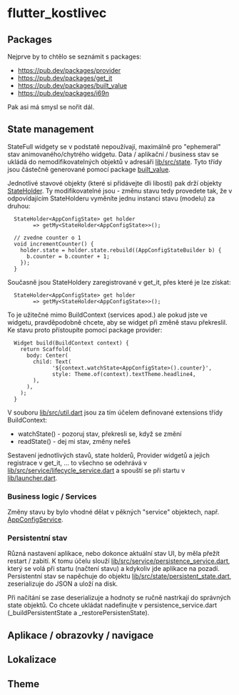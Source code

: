 # flutter_kostlivec

## Packages ##

Nejprve by to chtělo se seznámit s packages:

* https://pub.dev/packages/provider
* https://pub.dev/packages/get_it
* https://pub.dev/packages/built_value
* https://pub.dev/packages/i69n

Pak asi má smysl se nořit dál.

## State management ##

StateFull widgety se v podstatě nepoužívají, maximálně pro "ephemeral" stav animovaného/chytrého widgetu. Data / aplikační / business
stav se ukládá do nemodifikovatelných objektů v adresáři [lib/src/state](). Tyto třídy jsou částečně generované pomocí package
[built_value](https://pub.dev/packages/built_value).
 
Jednotlivé stavové objekty (které si přidávejte dli libosti) pak drží objekty [StateHolder](lib/src/state/state_holder.dart). Ty modifikovatelné jsou - 
změnu stavu tedy provedete tak, že v odpovídajícím StateHolderu vyměníte jednu instanci stavu (modelu) za druhou:

      StateHolder<AppConfigState> get holder
            => getMy<StateHolder<AppConfigState>>();
    
      // zvedne counter o 1
      void incrementCounter() {
        holder.state = holder.state.rebuild((AppConfigStateBuilder b) {
          b.counter = b.counter + 1;
        });
      }
 

Současně jsou StateHoldery zaregistrované v get_it, přes které je lze získat:
      
      StateHolder<AppConfigState> get holder
            => getMy<StateHolder<AppConfigState>>();
            
To je užitečné mimo BuildContext (services apod.) ale pokud jste ve widgetu,
pravděpodobně chcete, aby se widget při změně stavu překreslil. Ke stavu proto přístoupíte
pomocí package provider:

      Widget build(BuildContext context) {
        return Scaffold(
          body: Center(
            child: Text(
                  '${context.watchState<AppConfigState>().counter}',
                  style: Theme.of(context).textTheme.headline4,
            ),
          ),
        );
      }

V souboru [lib/src/util.dart]() jsou za tím účelem definované extensions třídy BuildContext:

* watchState<STATE>() - pozoruj stav, překresli se, když se změní
* readState<STATE>() - dej mi stav, změny neřeš

Sestavení jednotlivých stavů, state holderů, Provider widgetů a jejich registrace v get_it, ... to všechno
se odehrává v [lib/src/service/lifecycle_service.dart]() a spouští se při startu v [lib/launcher.dart]().

### Business logic / Services ###

Změny stavu by bylo vhodné dělat v pěkných "service" objektech,
např. [AppConfigService](lib/src/service/app_config_service.dart). 

### Persistentní stav ###

Různá nastavení aplikace, nebo dokonce aktuální stav UI, by měla přežít restart / zabití. K tomu účelu slouží 
[lib/src/service/persistence_service.dart](), který se volá při startu (načtení stavu) a kdykoliv jde aplikace na pozadí.
Persistentní stav se napěchuje do objektu [lib/src/state/persistent_state.dart](), zeserializuje do JSON a uloží na disk.

Při načítání se zase deserializuje a hodnoty se ručně nastrkají do správných state objektů. Co chcete ukládat nadefinujte
v persistence_service.dart (_buildPersistentState a _restorePersistenState).

## Aplikace / obrazovky / navigace ##

## Lokalizace ##

## Theme ##